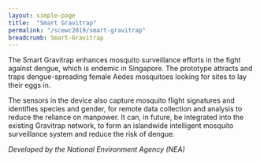 ```yaml
---
layout: simple-page
title:  "Smart Gravitrap"
permalink: "/scewc2019/smart-gravitrap"
breadcrumb: Smart-Gravitrap
---
```


The Smart Gravitrap enhances mosquito surveillance efforts in the fight against dengue, which is endemic in Singapore. The prototype attracts and traps dengue-spreading female Aedes mosquitoes looking for sites to lay their eggs in.

The sensors in the device also capture mosquito flight signatures and identifies species and gender, for remote data collection and analysis to reduce the reliance on manpower. It can, in future, be integrated into the existing Gravitrap network, to form an islandwide intelligent mosquito surveillance system and reduce the risk of dengue.

*Developed by the National Environment Agency (NEA)*
